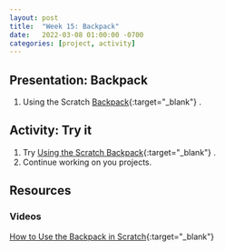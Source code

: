 ```yaml
---
layout: post
title:  "Week 15: Backpack"
date:   2022-03-08 01:00:00 -0700
categories: [project, activity]
---
```


## Presentation: Backpack

1. Using the Scratch [Backpack](https://en.scratch-wiki.info/wiki/Backpack){:target="_blank"}
.

## Activity: Try it

1. Try [Using the Scratch Backpack](https://projects.raspberrypi.org/en/projects/scratch-backpack){:target="_blank"}
.
2. Continue working on you projects.
 
## Resources

### Videos

[How to Use the Backpack in Scratch](https://www.youtube.com/watch?v=AuolBPY8qdc){:target="_blank"}
